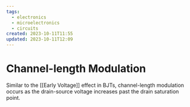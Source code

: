 ```yaml
---
tags:
  - electronics
  - microelectronics
  - circuits
created: 2023-10-11T11:55
updated: 2023-10-11T12:09
---
```


# Channel-length Modulation

Similar to the [[Early Voltage]] effect in BJTs, channel-length modulation occurs as the drain-source voltage increases past the drain saturation point.